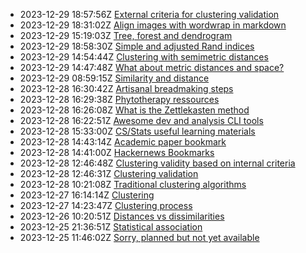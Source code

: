 * 2023-12-29 18:57:56Z [External criteria for clustering validation](../20)
* 2023-12-29 18:31:02Z [Align images with wordwrap in markdown](../19)
* 2023-12-29 15:19:03Z [Tree, forest and dendrogram](../18)
* 2023-12-29 18:58:30Z [Simple and adjusted Rand indices](../21)
* 2023-12-29 14:54:44Z [Clustering with semimetric distances](../17)
* 2023-12-29 14:47:48Z [What about metric distances and space?](../16)
* 2023-12-29 08:59:15Z [Similarity and distance](../3)
* 2023-12-28 16:30:42Z [Artisanal breadmaking steps](../15)
* 2023-12-28 16:29:38Z [Phytotherapy ressources](../14)
* 2023-12-28 16:26:08Z [What is the Zettlekasten method](../1)
* 2023-12-28 16:22:51Z [Awesome dev and analysis CLI tools](../13)
* 2023-12-28 15:33:00Z [CS/Stats useful learning materials](../12)
* 2023-12-28 14:43:14Z [Academic paper bookmark](../11)
* 2023-12-28 14:41:00Z [Hackernews Bookmarks](../8)
* 2023-12-28 12:46:48Z [Clustering validity based on internal criteria](../10)
* 2023-12-28 12:46:31Z [Clustering validation](../9)
* 2023-12-28 10:21:08Z [Traditional clustering algorithms](../7)
* 2023-12-27 16:14:14Z [Clustering](../5)
* 2023-12-27 14:23:47Z [Clustering process](../6)
* 2023-12-26 10:20:51Z [Distances vs dissimilarities](../4)
* 2023-12-25 21:36:51Z [Statistical association](../2)
* 2023-12-25 11:46:02Z [Sorry, planned but not yet available](../0)
